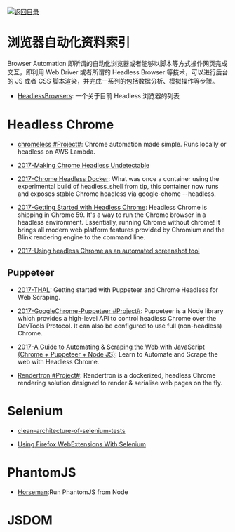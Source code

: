 [![返回目录](https://parg.co/UGo)](https://parg.co/b4z) 


# 浏览器自动化资料索引

Browser Automation 即所谓的自动化浏览器或者能够以脚本等方式操作网页完成交互，即利用 Web Driver 或者所谓的 Headless Browser 等技术，可以进行后台的 JS 或者 CSS 脚本渲染，并完成一系列的包括数据分析、模拟操作等步骤。

* [HeadlessBrowsers](https://github.com/dhamaniasad/HeadlessBrowsers): 一个关于目前 Headless 浏览器的列表

# Headless Chrome

* [chromeless #Project#](https://github.com/graphcool/chromeless): Chrome automation made simple. Runs locally or headless on AWS Lambda.

* [2017-Making Chrome Headless Undetectable](https://intoli.com/blog/making-chrome-headless-undetectable/)

* [2017-Chrome Headless Docker](https://hub.docker.com/r/justinribeiro/chrome-headless/): What was once a container using the experimental build of headless_shell from tip, this container now runs and exposes stable Chrome headless via google-chome --headless.

* [2017-Getting Started with Headless Chrome](https://parg.co/btk): Headless Chrome is shipping in Chrome 59. It's a way to run the Chrome browser in a headless environment. Essentially, running Chrome without chrome! It brings all modern web platform features provided by Chromium and the Blink rendering engine to the command line.

* [2017-Using headless Chrome as an automated screenshot tool](https://parg.co/btL)

## Puppeteer

* [2017-THAL](https://github.com/emadehsan/thal): Getting started with Puppeteer and Chrome Headless for Web Scraping.

* [2017-GoogleChrome-Puppeteer #Project#](https://github.com/GoogleChrome/puppeteer): Puppeteer is a Node library which provides a high-level API to control headless Chrome over the DevTools Protocol. It can also be configured to use full (non-headless) Chrome.

* [2017-A Guide to Automating & Scraping the Web with JavaScript (Chrome + Puppeteer + Node JS)](https://parg.co/US1): Learn to Automate and Scrape the web with Headless Chrome.

* [Rendertron #Project#](https://github.com/GoogleChrome/rendertron): Rendertron is a dockerized, headless Chrome rendering solution designed to render & serialise web pages on the fly.

# Selenium

* [clean-architecture-of-selenium-tests](http://ovaraksin.blogspot.jp/2016/04/clean-architecture-of-selenium-tests.html)

* [Using Firefox WebExtensions With Selenium](https://intoli.com/blog/firefox-extensions-with-selenium/)

# PhantomJS

* [Horseman](https://github.com/johntitus/node-horseman):Run PhantomJS from Node

# JSDOM
